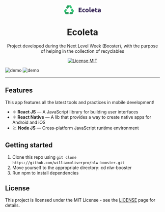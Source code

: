 
<h1 align="center">
<br>
  <img src="web/src/assets/logo.svg" alt="Logo Ecoleta" width="120">
<br>
<br>
Ecoleta
</h1>

<p align="center">Project developed during the Next Level Week (Booster), with the purpose of helping in the collection of recyclables</p>

<p align="center">
  <a href="https://opensource.org/licenses/MIT">
    <img src="https://img.shields.io/badge/License-MIT-blue.svg" alt="License MIT">
  </a>
</p>

[//]: # (Add your gifs/images here:)
<div>
  <img src="IMAGE_1_URL" alt="demo" height="425">
  <img src="IMAGE_2_URL" alt="demo" height="425">
</div>

<hr />

## Features
[//]: # (Add the features of your project here:)
This app features all the latest tools and practices in mobile development!

- ⚛️ **React JS** — A JavaScript library for building user interfaces
- ⚛️ **React Native** — A lib that provides a way to create native apps for Android and iOS
- 💹 **Node JS** — Cross-platform JavaScript runtime environment

## Getting started

1. Clone this repo using ```git clone https://github.com/williamoliverpro/nlw-booster.git```<br/>
2. Move yourself to the appropriate directory: cd nlw-booster<br/>
3. Run npm to install dependencies


## License

This project is licensed under the MIT License - see the [LICENSE](https://opensource.org/licenses/MIT) page for details.
